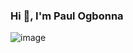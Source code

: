 ### Hi 👋, I'm Paul Ogbonna
![image](https://user-images.githubusercontent.com/105017838/212877688-87092cfb-6648-45f6-9e3d-5678b4489c99.png)


<!--
**AcerNg548/AcerNg548** is a ✨ _special_ ✨ repository because its `README.md` (this file) appears on your GitHub profile.

Here are some ideas to get you started:

- 🔭 I’m currently working on ...
- 🌱 I’m currently learning ...
- 👯 I’m looking to collaborate on ...
- 🤔 I’m looking for help with ...
- 💬 Ask me about ...
- 📫 How to reach me: ...
- 😄 Pronouns: ...
- ⚡ Fun fact: ...
-->
